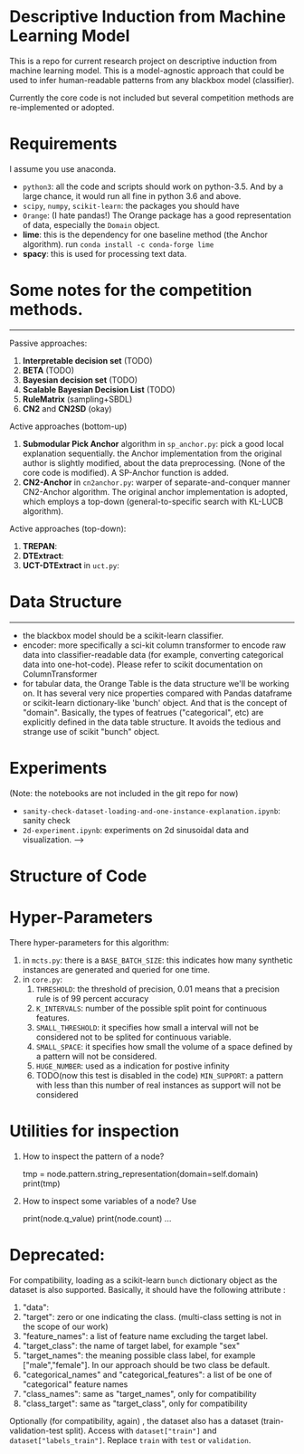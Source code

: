 # Descriptive Induction from Machine Learning Model

This is a repo for current research project on descriptive induction from machine learning model.
This is a model-agnostic approach that could be used to infer human-readable patterns from any blackbox model (classifier).

Currently the core code is not included but several competition methods are re-implemented or adopted.

# Requirements
I assume you use anaconda.
* `python3`: all the code and scripts should work on python-3.5. And by a large chance, it would run all fine in python 3.6 and above.
* `scipy`, `numpy`, `scikit-learn`: the packages you should have
* `Orange`: (I hate pandas!) The Orange package has a good representation of data, especially the `Domain` object.
* __lime__: this is the dependency for one baseline method (the Anchor algorithm). run `conda install -c conda-forge lime`
* __spacy__: this is used for processing text data.  


# Some notes for the competition methods.
---
Passive approaches:

1. __Interpretable decision set__ (TODO)
2. __BETA__ (TODO)
3. __Bayesian decision set__ (TODO)
4. __Scalable Bayesian Decision List__ (TODO)
5. __RuleMatrix__ (sampling+SBDL)
6. __CN2__ and __CN2SD__ (okay)

Active approaches (bottom-up)
1. __Submodular Pick Anchor__ algorithm in `sp_anchor.py`: pick a good local explanation sequentially. the Anchor implementation from the original author is slightly modified, about the data preprocessing. (None of the core code is modified). A SP-Anchor function is added.
2. __CN2-Anchor__ in `cn2anchor.py`: warper of separate-and-conquer manner CN2-Anchor algorithm. The original anchor implementation is adopted, which employs a top-down (general-to-specific search with KL-LUCB algorithm).  

Active approaches (top-down):
1. __TREPAN__:
2. __DTExtract__:
3. __UCT-DTExtract__ in `uct.py`:


# Data Structure
---
* the blackbox model should be a scikit-learn classifier.
* encoder: more specifically a sci-kit column transformer to encode raw data into classifier-readable data (for example, converting categorical data into one-hot-code). Please refer to scikit documentation on ColumnTransformer
* for tabular data, the Orange Table is the data structure we'll be working on. It has several very nice properties compared with Pandas dataframe or scikit-learn dictionary-like 'bunch' object. And that is the concept of "domain". Basically, the types of featrues ("categorical", etc) are explicitly defined in the data table structure. It avoids the tedious and strange use of scikit "bunch" object.

# Experiments

(Note: the notebooks are not included in the git repo for now)

* `sanity-check-dataset-loading-and-one-instance-explanation.ipynb`: sanity check
* `2d-experiment.ipynb`: experiments on 2d sinusoidal data and visualization. -->


# Structure of Code

# Hyper-Parameters

There hyper-parameters for this algorithm:
1. in `mcts.py`: there is a `BASE_BATCH_SIZE`: this indicates how many synthetic instances are generated and queried for one time.
2. in `core.py`:
    1. `THRESHOLD`:  the threshold of precision, 0.01 means that a precision rule is of 99 percent accuracy
    2. `K_INTERVALS`: number of the possible split point for continuous features.
    3. `SMALL_THRESHOLD`: it specifies how small a interval will not be considered not to be splited for continuous variable.
    4. `SMALL_SPACE`: it specifies how small the volume of a space defined by a pattern will not be considered.
    5. `HUGE_NUMBER`: used as a indication for postive infinity
    5. TODO(now this test is disabled in the code) `MIN_SUPPORT`: a pattern with less than this number of real instances as support will not be considered



# Utilities for inspection

1. How to inspect the pattern of a node?

    tmp = node.pattern.string_representation(domain=self.domain)
    print(tmp)
2. How to inspect some variables of a node? Use

    print(node.q_value)
    print(node.count)
    ...


# Deprecated:

For compatibility, loading as a scikit-learn `bunch` dictionary object as the dataset is also supported.  Basically, it should have the following attribute :
1. "data":
2. "target": zero or one indicating the class. (multi-class setting is not in the scope of our work)
3. "feature_names": a list of feature name excluding the target label.
4. "target_class": the name of target label, for example "sex"
5. "target_names": the meaning possible class label, for example ["male","female"]. In our approach should be two class be default.
6. "categorical_names" and "categorical_features": a list of be one of "categorical" feature names
7. "class_names": same as "target_names", only for compatibility
8. "class_target": same as "target_class", only for compatibility

Optionally (for compatibility, again) , the dataset also has a dataset (train-validation-test split). Access with `dataset["train"]` and `dataset["labels_train"]`. Replace `train` with `test` or `validation`.
